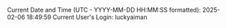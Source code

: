 Current Date and Time (UTC - YYYY-MM-DD HH:MM:SS formatted): 2025-02-06 18:49:59
Current User's Login: luckyaiman
